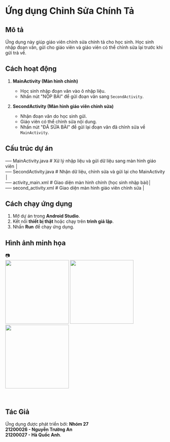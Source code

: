 # Ứng dụng Chỉnh Sửa Chính Tả

## Mô tả  
Ứng dụng này giúp giáo viên chỉnh sửa chính tả cho học sinh. Học sinh nhập đoạn văn, gửi cho giáo viên và giáo viên có thể chỉnh sửa lại trước khi gửi trả về.  

## Cách hoạt động  
1. **MainActivity (Màn hình chính)**  
   - Học sinh nhập đoạn văn vào ô nhập liệu.  
   - Nhấn nút "NỘP BÀI" để gửi đoạn văn sang `SecondActivity`.  

2. **SecondActivity (Màn hình giáo viên chỉnh sửa)**  
   - Nhận đoạn văn do học sinh gửi.  
   - Giáo viên có thể chỉnh sửa nội dung.  
   - Nhấn nút "ĐÃ SỬA BÀI" để gửi lại đoạn văn đã chỉnh sửa về `MainActivity`.  

## Cấu trúc dự án  
── MainActivity.java # Xử lý nhập liệu và gửi dữ liệu sang màn hình giáo viên │<br>
── SecondActivity.java # Nhận dữ liệu, chỉnh sửa và gửi lại cho MainActivity │<br>
── activity_main.xml # Giao diện màn hình chính (học sinh nhập bài)│<br>
── second_activity.xml # Giao diện màn hình giáo viên chỉnh sửa |<br>

## Cách chạy ứng dụng  
1. Mở dự án trong **Android Studio**.  
2. Kết nối **thiết bị thật** hoặc chạy trên **trình giả lập**.  
3. Nhấn **Run** để chạy ứng dụng.  


## Hình ảnh minh họa  
📷 <br>
<img src = "https://github.com/user-attachments/assets/5a0926e0-5fac-4be1-b6da-461367a30ab4" width ="200"/>
<img src = "https://github.com/user-attachments/assets/a3c8c93a-26b7-4909-ad0f-af86f3e4069c" width ="200"/>
<img src = "https://github.com/user-attachments/assets/1f221558-4c21-4dee-8f33-96cd48be9db5" width ="200"/>

<br>

## Tác Giả
Ứng dụng được phát triển bởi:
**Nhóm 27**
<br>
**21200026 - Nguyễn Trường An**
<br>
**21200027 - Hà Quốc Anh**.  

